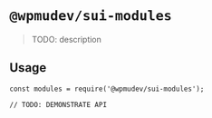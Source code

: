 # `@wpmudev/sui-modules`

> TODO: description

## Usage

```
const modules = require('@wpmudev/sui-modules');

// TODO: DEMONSTRATE API
```
